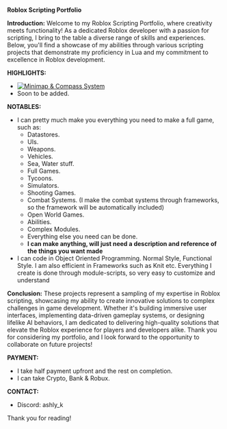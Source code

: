 **Roblox Scripting Portfolio**

**Introduction:**
Welcome to my Roblox Scripting Portfolio, where creativity meets functionality! As a dedicated Roblox developer with a passion for scripting, I bring to the table a diverse range of skills and experiences. Below, you'll find a showcase of my abilities through various scripting projects that demonstrate my proficiency in Lua and my commitment to excellence in Roblox development.

**HIGHLIGHTS:**
* [![Minimap & Compass System]()]([https://youtu.be/T-D1KVIuvjA](https://streamable.com/4eudgm))
* Soon to be added.

**NOTABLES:**
* I can pretty much make you everything you need to make a full game, such as:
  * Datastores.
  * UIs.
  * Weapons.
  * Vehicles.
  * Sea, Water stuff.
  * Full Games.
  * Tycoons.
  * Simulators.
  * Shooting Games.
  * Combat Systems. (I make the combat systems through frameworks, so the framework will be automatically included)
  * Open World Games.
  * Abilities.
  * Complex Modules.
  * Everything else you need can be done.
  * **I can make anything, will just need a description and reference of the things you want made**
* I can code in Object Oriented Programming. Normal Style, Functional Style. I am also efficient in Frameworks such as Knit etc. Everything I create is done through module-scripts, so very easy to customize and understand

**Conclusion:**
These projects represent a sampling of my expertise in Roblox scripting, showcasing my ability to create innovative solutions to complex challenges in game development. Whether it's building immersive user interfaces, implementing data-driven gameplay systems, or designing lifelike AI behaviors, I am dedicated to delivering high-quality solutions that elevate the Roblox experience for players and developers alike. Thank you for considering my portfolio, and I look forward to the opportunity to collaborate on future projects!

**PAYMENT:**
* I take half payment upfront and the rest on completion.
* I can take Crypto, Bank & Robux.

**CONTACT:**
* Discord: ashly_k

Thank you for reading!
